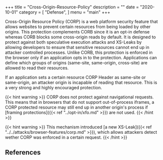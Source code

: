 +++
title = "Cross-Origin-Resource-Policy"
description = ""
date = "2020-10-01"
category = [
    "Defense",
]
menu = "main"
+++

Cross-Origin Resource Policy (CORP) is a web platform security feature that allows websites to prevent certain resources from being loaded by other origins. This protection complements CORB since it is an opt-in defense whereas CORB blocks some cross-origin reads by default. It is designed to protect against both speculative execution attacks and XS-Leaks by allowing developers to ensure that sensitive resources cannot end up in attacker controlled processes. Unlike CORB, this protection is enforced in the browser only if an application opts in to the protection. Applications can define which groups of origins (same-site, same-origin, cross-site) are allowed to read their resources.

If an application sets a certain resource CORP Header as same-site or same-origin, an attacker origin is incapable of reading that resource. This is a very strong and highly encouraged protection. 

{{< hint warning >}}
CORP does not protect against navigational requests. This means that in browsers that do not support out-of-process iframes, a CORP protected resource may still end up in another origin's process if [framing protections]({{< ref "../opt-in/xfo.md" >}}) are not used. 
{{< /hint >}}

{{< hint warning >}}
This mechanism introduced [a new XS-Leak]({{< ref "../../attacks/browser-features/corp.md" >}}), which allows attackers detect wether CORP was enforced in a certain request.
{{< /hint >}}

## References

[^1]: Cross-Origin Resource Policy (CORP), [link](https://developer.mozilla.org/en-US/docs/Web/HTTP/Cross-Origin_Resource_Policy_(CORP))